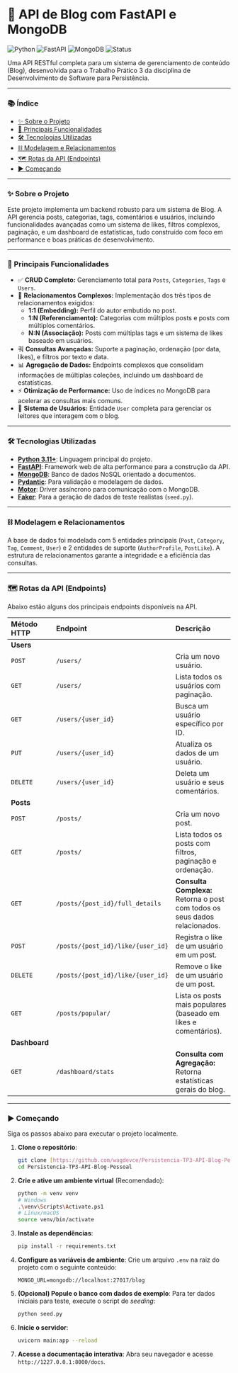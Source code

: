 # 📝 API de Blog com FastAPI e MongoDB

![Python](https://img.shields.io/badge/Python-3.11+-blue?style=for-the-badge&logo=python&logoColor=white)
![FastAPI](https://img.shields.io/badge/FastAPI-0.100+-green?style=for-the-badge&logo=fastapi&logoColor=white)
![MongoDB](https://img.shields.io/badge/MongoDB-4.4+-green?style=for-the-badge&logo=mongodb&logoColor=white)
![Status](https://img.shields.io/badge/Status-Concluído-brightgreen?style=for-the-badge)

Uma API RESTful completa para um sistema de gerenciamento de conteúdo (Blog), desenvolvida para o Trabalho Prático 3 da disciplina de Desenvolvimento de Software para Persistência.

---

### 📚 Índice

- [✨ Sobre o Projeto](#-sobre-o-projeto)
- [🚀 Principais Funcionalidades](#-principais-funcionalidades)
- [🛠️ Tecnologias Utilizadas](#️-tecnologias-utilizadas)
- [⛓️ Modelagem e Relacionamentos](#️-modelagem-e-relacionamentos)
- [🗺️ Rotas da API (Endpoints)](#️-rotas-da-api-endpoints)
- [▶️ Começando](#️-começando)

---

### ✨ Sobre o Projeto

Este projeto implementa um backend robusto para um sistema de Blog. A API gerencia posts, categorias, tags, comentários e usuários, incluindo funcionalidades avançadas como um sistema de likes, filtros complexos, paginação, e um dashboard de estatísticas, tudo construído com foco em performance e boas práticas de desenvolvimento.

---

### 🚀 Principais Funcionalidades

- ✅ **CRUD Completo:** Gerenciamento total para `Posts`, `Categories`, `Tags` e `Users`.
- 🔗 **Relacionamentos Complexos:** Implementação dos três tipos de relacionamentos exigidos:
  - **1:1 (Embedding):** Perfil do autor embutido no post.
  - **1:N (Referenciamento):** Categorias com múltiplos posts e posts com múltiplos comentários.
  - **N:N (Associação):** Posts com múltiplas tags e um sistema de likes baseado em usuários.
- 쿼 **Consultas Avançadas:** Suporte a paginação, ordenação (por data, likes), e filtros por texto e data.
- 📊 **Agregação de Dados:** Endpoints complexos que consolidam informações de múltiplas coleções, incluindo um dashboard de estatísticas.
- ⚡ **Otimização de Performance:** Uso de índices no MongoDB para acelerar as consultas mais comuns.
- 👤 **Sistema de Usuários:** Entidade `User` completa para gerenciar os leitores que interagem com o blog.

---

### 🛠️ Tecnologias Utilizadas

- **[Python 3.11+](https://www.python.org/)**: Linguagem principal do projeto.
- **[FastAPI](https://fastapi.tiangolo.com/)**: Framework web de alta performance para a construção da API.
- **[MongoDB](https://www.mongodb.com/)**: Banco de dados NoSQL orientado a documentos.
- **[Pydantic](https://docs.pydantic.dev/)**: Para validação e modelagem de dados.
- **[Motor](https://motor.readthedocs.io/)**: Driver assíncrono para comunicação com o MongoDB.
- **[Faker](https://faker.readthedocs.io/)**: Para a geração de dados de teste realistas (`seed.py`).

---

### ⛓️ Modelagem e Relacionamentos

A base de dados foi modelada com 5 entidades principais (`Post`, `Category`, `Tag`, `Comment`, `User`) e 2 entidades de suporte (`AuthorProfile`, `PostLike`). A estrutura de relacionamentos garante a integridade e a eficiência das consultas.

---

### 🗺️ Rotas da API (Endpoints)

Abaixo estão alguns dos principais endpoints disponíveis na API.

| Método HTTP | Endpoint                                     | Descrição                                                 |
| :---------- | :------------------------------------------- | :---------------------------------------------------------- |
| **Users** |                                              |                                                             |
| `POST`      | `/users/`                                    | Cria um novo usuário.                                       |
| `GET`       | `/users/`                                    | Lista todos os usuários com paginação.                      |
| `GET`       | `/users/{user_id}`                           | Busca um usuário específico por ID.                         |
| `PUT`       | `/users/{user_id}`                           | Atualiza os dados de um usuário.                            |
| `DELETE`    | `/users/{user_id}`                           | Deleta um usuário e seus comentários.                       |
| **Posts** |                                              |                                                             |
| `POST`      | `/posts/`                                    | Cria um novo post.                                          |
| `GET`       | `/posts/`                                    | Lista todos os posts com filtros, paginação e ordenação.    |
| `GET`       | `/posts/{post_id}/full_details`              | **Consulta Complexa:** Retorna o post com todos os seus dados relacionados. |
| `POST`      | `/posts/{post_id}/like/{user_id}`            | Registra o like de um usuário em um post.                   |
| `DELETE`    | `/posts/{post_id}/like/{user_id}`            | Remove o like de um usuário de um post.                     |
| `GET`       | `/posts/popular/`                            | Lista os posts mais populares (baseado em likes e comentários). |
| **Dashboard** |                                              |                                                             |
| `GET`       | `/dashboard/stats`                           | **Consulta com Agregação:** Retorna estatísticas gerais do blog. |


---

### ▶️ Começando

Siga os passos abaixo para executar o projeto localmente.

1.  **Clone o repositório**:
    ```bash
    git clone [https://github.com/wagdevce/Persistencia-TP3-API-Blog-Pessoal.git](https://github.com/wagdevce/Persistencia-TP3-API-Blog-Pessoal.git)
    cd Persistencia-TP3-API-Blog-Pessoal
    ```

2.  **Crie e ative um ambiente virtual** (Recomendado):
    ```bash
    python -m venv venv
    # Windows
    .\venv\Scripts\Activate.ps1
    # Linux/macOS
    source venv/bin/activate
    ```

3.  **Instale as dependências**:
    ```bash
    pip install -r requirements.txt
    ```

4.  **Configure as variáveis de ambiente**:
    Crie um arquivo `.env` na raiz do projeto com o seguinte conteúdo:
    ```env
    MONGO_URL=mongodb://localhost:27017/blog
    ```

5.  **(Opcional) Popule o banco com dados de exemplo**:
    Para ter dados iniciais para teste, execute o script de *seeding*:
    ```bash
    python seed.py
    ```

6.  **Inicie o servidor**:
    ```bash
    uvicorn main:app --reload
    ```

7.  **Acesse a documentação interativa**:
    Abra seu navegador e acesse `http://1227.0.0.1:8000/docs`.